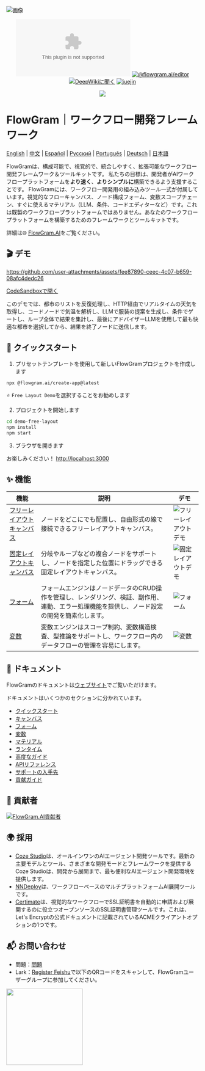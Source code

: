 ![画像](https://github.com/user-attachments/assets/4f9dfa0e-e600-4d4e-9e73-c919184f7573)

<div align="center">

[![ライセンス](https://img.shields.io/github/license/bytedance/flowgram.ai)](https://github.com/bytedance/flowgram.ai/blob/main/LICENSE) [![@flowgram.ai/editor](https://img.shields.io/npm/dm/%40flowgram.ai%2Fcore)](https://www.npmjs.com/package/@flowgram.ai/editor) [![DeepWikiに聞く](https://deepwiki.com/badge.svg)](https://deepwiki.com/bytedance/flowgram.ai) [![juejin](https://img.shields.io/badge/juejin-FFFFFF?logo=juejin&logoColor=%23007FFF)](https://juejin.cn/column/7479814468601315362)

[![](https://trendshift.io/api/badge/repositories/13877)](https://trendshift.io/repositories/13877)

</div>

# FlowGram｜ワークフロー開発フレームワーク

[English](README.md) | [中文](README_ZH.md) | [Español](README_ES.md) | [Русский](README_RU.md) | [Português](README_PT.md) | [Deutsch](README_DE.md) | [日本語](README_JA.md)

FlowGramは、構成可能で、視覚的で、統合しやすく、拡張可能なワークフロー開発フレームワーク＆ツールキットです。
私たちの目標は、開発者がAIワークフロープラットフォームを**より速く**、**よりシンプルに**構築できるよう支援することです。
FlowGramには、ワークフロー開発用の組み込みツール一式が付属しています。視覚的なフローキャンバス、ノード構成フォーム、変数スコープチェーン、すぐに使えるマテリアル（LLM、条件、コードエディターなど）です。これは既製のワークフロープラットフォームではありません。あなたのワークフロープラットフォームを構築するためのフレームワークとツールキットです。

詳細は🌐 [FlowGram.AI](https://flowgram.ai)をご覧ください。

## 🎬 デモ

<https://github.com/user-attachments/assets/fee87890-ceec-4c07-b659-08afc4dedc26>

[CodeSandboxで開く](https://codesandbox.io/p/github/louisyoungx/flowgram-demo/main)

このデモでは、都市のリストを反復処理し、HTTP経由でリアルタイムの天気を取得し、コードノードで気温を解析し、LLMで服装の提案を生成し、条件でゲートし、ループ全体で結果を集計し、最後にアドバイザーLLMを使用して最も快適な都市を選択してから、結果を終了ノードに送信します。

## 🚀 クイックスタート

1. プリセットテンプレートを使用して新しいFlowGramプロジェクトを作成します

```sh
npx @flowgram.ai/create-app@latest
```

⭐️ `Free Layout Demo`を選択することをお勧めします

2. プロジェクトを開始します

```sh
cd demo-free-layout
npm install
npm start
```

3. ブラウザを開きます

お楽しみください！ [http://localhost:3000](http://localhost:3000)

## ✨ 機能

| 機能                                                                                              | 説明                                                                                                                                        | デモ                                                                                         |
| ------------------------------------------------------------------------------------------------- | ------------------------------------------------------------------------------------------------------------------------------------------- | -------------------------------------------------------------------------------------------- |
| [フリーレイアウトキャンバス](https://flowgram.ai/examples/free-layout/free-feature-overview.html) | ノードをどこにでも配置し、自由形式の線で接続できるフリーレイアウトキャンバス。                                                              | ![フリーレイアウトデモ](./apps/docs/src/public/free-layout/free-layout-demo.gif)             |
| [固定レイアウトキャンバス](https://flowgram.ai/examples/fixed-layout/fixed-feature-overview.html) | 分岐やループなどの複合ノードをサポートし、ノードを指定した位置にドラッグできる固定レイアウトキャンバス。                                    | ![固定レイアウトデモ](./apps/docs/src/public/fixed-layout/fixed-layout-demo.gif)             |
| [フォーム](https://flowgram.ai/examples/node-form/basic.html)                                     | フォームエンジンはノードデータのCRUD操作を管理し、レンダリング、検証、副作用、連動、エラー処理機能を提供し、ノード設定の開発を簡素化します。 | ![フォーム](https://github.com/user-attachments/assets/13e9b4cd-e993-4d21-901c-fb6cf106de78) |
| [変数](https://flowgram.ai/guide/variable/basic.html)                                             | 変数エンジンはスコープ制約、変数構造検査、型推論をサポートし、ワークフロー内のデータフローの管理を容易にします。            | ![変数](https://github.com/user-attachments/assets/442006db-25e3-4fb5-972c-7a0545638ff5)     |


## 📖 ドキュメント

FlowGramのドキュメントは[ウェブサイト](https://flowgram.ai)でご覧いただけます。

ドキュメントはいくつかのセクションに分かれています。

- [クイックスタート](https://flowgram.ai/guide/getting-started/introduction.html)
- [キャンバス](https://flowgram.ai/guide/free-layout/load.html)
- [フォーム](https://flowgram.ai/guide/form/form.html)
- [変数](https://flowgram.ai/guide/variable/basic.html)
- [マテリアル](https://flowgram.ai/materials/introduction.html)
- [ランタイム](https://flowgram.ai/guide/runtime/introduction.html)
- [高度なガイド](https://flowgram.ai/guide/advanced/zoom-scroll.html)
- [APIリファレンス](https://flowgram.ai/api/index.html)
- [サポートの入手先](https://flowgram.ai/guide/contact-us.html)
- [貢献ガイド](https://flowgram.ai/guide/contributing.html)

## 🙌 貢献者

[![FlowGram.AI貢献者](https://contrib.rocks/image?repo=bytedance/flowgram.ai)](https://github.com/bytedance/flowgram.ai/graphs/contributors)

## 🌍 採用

- [Coze Studio](https://github.com/coze-dev/coze-studio)は、オールインワンのAIエージェント開発ツールです。最新の主要モデルとツール、さまざまな開発モードとフレームワークを提供するCoze Studioは、開発から展開まで、最も便利なAIエージェント開発環境を提供します。
- [NNDeploy](https://github.com/NNDeploy/nndeploy)は、ワークフローベースのマルチプラットフォームAI展開ツールです。
- [Certimate](https://github.com/certimate-go/certimate)は、視覚的なワークフローでSSL証明書を自動的に申請および展開するのに役立つオープンソースのSSL証明書管理ツールです。これは、Let's Encryptの公式ドキュメントに記載されているACMEクライアントオプションの1つです。

## 📬 お問い合わせ

- 問題：[問題](https://github.com/bytedance/flowgram.ai/issues)
- Lark：[Register Feishu](https://www.feishu.cn/en/)で以下のQRコードをスキャンして、FlowGramユーザーグループに参加してください。

<img src="./apps/docs/src/public/lark-group.png" width="200"/>
